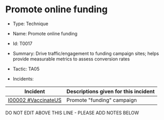 # Promote online funding

* Type: Technique

* Name: Promote online funding

* Id: T0017

* Summary: Drive traffic/engagement to funding campaign sites; helps provide measurable metrics to assess conversion rates

* Tactic: TA05

* Incidents:

| Incident | Descriptions given for this incident |
| -------- | -------------------- |
| [I00002 #VaccinateUS](../incidents/I00002.md) | Promote "funding" campaign |

DO NOT EDIT ABOVE THIS LINE - PLEASE ADD NOTES BELOW